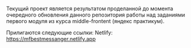 
Текущий проект является результатом проделанной до момента очередного обновления данного репозитория работы над заданиями первого модуля из курса middle-frontent (яндекс практикум).  

Прилигаются следующие ссылки:
Netlify: https://mfbestmessanger.netlify.app
